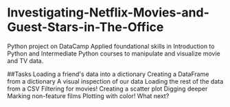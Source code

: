 # Investigating-Netflix-Movies-and-Guest-Stars-in-The-Office
Python project on DataCamp
Applied foundational skills in Introduction to Python and Intermediate Python courses to manipulate and visualize movie and TV data.

##Tasks
Loading a friend's data into a dictionary
Creating a DataFrame from a dictionary
A visual inspection of our data
Loading the rest of the data from a CSV
Filtering for movies!
Creating a scatter plot
Digging deeper
Marking non-feature films
Plotting with color!
What next?

